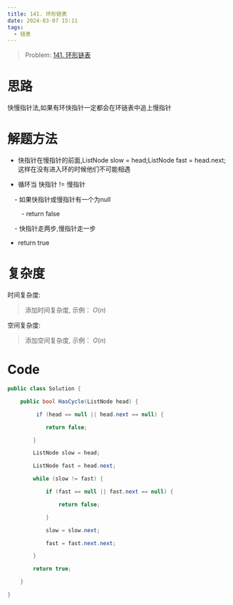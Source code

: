 ```yaml
---
title: 141. 环形链表
date: 2024-03-07 15:11
tags:
  - 链表
---
```

> Problem: [141. 环形链表](https://leetcode.cn/problems/linked-list-cycle/description/)

# 思路

快慢指针法,如果有环快指针一定都会在环链表中追上慢指针

# 解题方法


- 快指针在慢指针的前面,ListNode slow = head;ListNode fast = head.next;这样在没有进入环的时候他们不可能相遇

- 循环当 快指针 != 慢指针

    - 如果快指针或慢指针有一个为null

        - return false

    - 快指针走两步,慢指针走一步

- return true      
# 复杂度

时间复杂度:

> 添加时间复杂度, 示例： $O(n)$


空间复杂度:

> 添加空间复杂度, 示例： $O(n)$

# Code


```C# []
public class Solution {

    public bool HasCycle(ListNode head) {

         if (head == null || head.next == null) {

            return false;

        }

        ListNode slow = head;

        ListNode fast = head.next;

        while (slow != fast) {

            if (fast == null || fast.next == null) {

                return false;

            }

            slow = slow.next;

            fast = fast.next.next;

        }

        return true;

    }

}

```